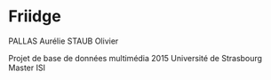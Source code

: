 # Friidge

PALLAS Aurélie
STAUB Olivier

Projet de base de données multimédia 2015
Université de Strasbourg
Master ISI
